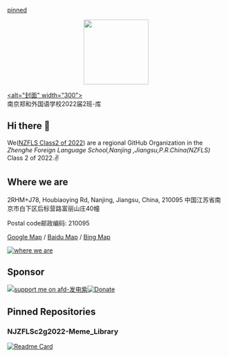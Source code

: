 [pinned](https://github.com/NJZFLSc2g2022/.github/blob/main/%E5%B0%81%E9%9D%A2.JPG)

<p align="center">
<a href="https://github.com/NJZFLSc2g2022/.github">
  <img width="150" src="<p align="center">

<a href="https://github.com/NJZFLSc2g2022/.github/blob/main/%E5%B0%81%E9%9D%A2.JPG"> <alt="封面" width="300">
</a>
<br>
南京郑和外国语学校2022届2班-库

## Hi there 👋

We([NZFLS Class2 of 2022](https://github.com/NJZFLSc2g2022)) are a regional GitHub Organization in the _Zhenghe Foreign Language School,Nanjing ,Jiangsu,P.R.China(NZFLS)_  Class 2 of 2022.✌️

## Where we are

2RHM+J78, Houbiaoying Rd, Nanjing, Jiangsu, China, 210095  中国江苏省南京市白下区后标营路富丽山庄40幢

Postal code邮政编码: 210095

[Google Map](https://goo.gl/maps/Nnm2qGfBnvaxWHDg8) / [Baidu Map](https://j.map.baidu.com/54/cLgJ) / [Bing Map](https://www.bing.com/maps?osid=a95b4ff0-e496-4726-93f3-c1d7290b7be9&cp=pb4bb8tx25jd&lvl=16&v=2&sV=2&form=S00027)

[![where we are](https://user-images.githubusercontent.com/91039316/228396471-85aa7afc-0e28-48e3-80f9-9f52456553b8.jpeg)](https://goo.gl/maps/Nnm2qGfBnvaxWHDg8)

## Sponsor

[![support me on afd-发电紫](https://user-images.githubusercontent.com/91039316/229685800-ad7aac90-21bb-4014-afe6-60e6ea9902e3.svg)](https://afdian.net/@FredW)[![Donate](https://liberapay.com/assets/widgets/donate.svg)](https://liberapay.com/FredQSWang)

## Pinned Repositories

### NJZFLSc2g2022-Meme_Library



[![Readme Card](https://github-readme-stats.vercel.app/api/pin/?username=NJZFLSc2g2022&repo=NJZFLSc2g2022-Meme_Library)](https://github.com/NJZFLSc2g2022/NJZFLSc2g2022-Meme_Library)

<!--

**Here are some ideas to get you started:**

🙋‍♀️ A short introduction - what is your organization all about?
🌈 Contribution guidelines - how can the community get involved?
👩‍💻 Useful resources - where can the community find your docs? Is there anything else the community should know?
🍿 Fun facts - what does your team eat for breakfast?
🧙 Remember, you can do mighty things with the power of [Markdown](https://docs.github.com/github/writing-on-github/getting-started-with-writing-and-formatting-on-github/basic-writing-and-formatting-syntax)
-->
